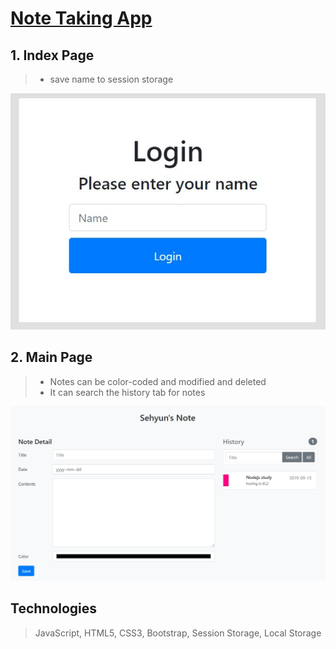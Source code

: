 # [Note Taking App](https://sehyunnoh.github.io/NoteTaking/)
## 1. Index Page
> - save name to session storage

![first](images/first.jpg)

## 2. Main Page
> - Notes can be color-coded and modified and deleted
> - It can search the history tab for notes


![second](images/second.jpg)

## Technologies
> JavaScript, HTML5, CSS3, Bootstrap, Session Storage, Local Storage
